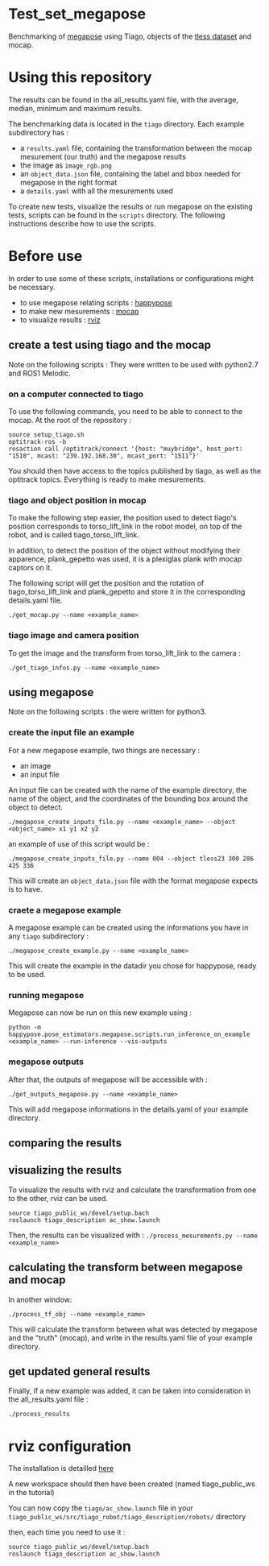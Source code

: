 # Test_set_megapose

Benchmarking of [megapose](https://github.com/agimus-project/happypose) using Tiago, objects of the [tless dataset](http://cmp.felk.cvut.cz/t-less/v) and mocap.

# Using this repository

The results can be found in the all_results.yaml file, with the average, median, minimum and maximum results.

The benchmarking data is located in the `tiago` directory. Each example subdirectory has :
- a `results.yaml` file, containing the transformation between the mocap mesurement (our truth) and the megapose results
- the image as `image_rgb.png`
- an `object_data.json` file, containing the label and bbox needed for megapose in the right format
- a `details.yaml` with all the mesurements used

To create new tests, visualize the results or run megapose on the existing tests, scripts can be found in the `scripts` directory.
The following instructions describe how to use the scripts.

# Before use

In order to use some of these scripts, installations or configurations might be necessary.
- to use megapose relating scripts : [happypose](https://github.com/agimus-project/happypose)
- to make new mesurements :  [mocap](https://wiki.laas.fr/robots/PR2/Mocap)
- to visualize results : [rviz](#rviz-configuration)

## create a test using tiago and the mocap

Note on the following scripts : They were written to be used with python2.7 and ROS1 Melodic.

### on a computer connected to tiago

To use the following commands, you need to be able to connect to the mocap.
At the root of the repository :
```
source setup_tiago.sh
optitrack-ros -b
rosaction call /optitrack/connect '{host: "muybridge", host_port: "1510", mcast: "239.192.168.30", mcast_port: "1511"}'
```
You should then have access to the topics published by tiago, as well as the optitrack topics.
Everything is ready to make mesurements.

### tiago and object position in mocap

To make the following step easier, the position used to detect tiago's position corresponds to torso_lift_link in the robot model, on top of the robot, and is called tiago_torso_lift_link.

In addition, to detect the position of the object without modifying their apparence, plank_gepetto was used, it is a plexiglas plank with mocap captors on it.

The following script will get the position and the rotation of tiago_torso_lift_link and plank_gepetto and store it in the corresponding details.yaml file.

`./get_mocap.py --name <example_name>`

### tiago image and camera position

To get the image and the transform from torso_lift_link to the camera :

`./get_tiago_infos.py --name <example_name>`

## using megapose

Note on the following scripts : the were written for python3.

### create the input file an example

For a new megapose example, two things are necessary :
- an image
- an input file

An input file can be created with the name of the example directory, the name of the object, and the coordinates of the bounding box around the object to detect.

`./megapose_create_inputs_file.py --name <example_name> --object <object_name> x1 y1 x2 y2`

an example of use of this script would be :

`./megapose_create_inputs_file.py --name 004 --object tless23 300 286 425 336`

This will create an `object_data.json` file with the format megapose expects is to have.

### craete a megapose example

A megapose example can be created using the informations you have in any `tiago` subdirectory :

`./megapose_create_example.py --name <example_name>`

This will create the example in the datadir you chose for happypose, ready to be used.

### running megapose

Megapose can now be run on this new example using :

`python -m happypose.pose_estimators.megapose.scripts.run_inference_on_example <example_name> --run-inference --vis-outputs`

### megapose outputs
  
After that, the outputs of megapose will be accessible with :

`./get_outputs_megapose.py --name <example_name>`

This will add megapose informations in the details.yaml of your example directory.
  

## comparing the results

## visualizing the results

To visualize the results with rviz and calculate the transformation from one to the other, rviz can be used.
```
source tiago_public_ws/devel/setup.bach
roslaunch tiago_description ac_show.launch
```
Then, the results can be visualized with :
`./process_mesurements.py --name <example_name>`

## calculating the transform between megapose and mocap

In another window:

`./process_tf_obj --name <example_name>`

This will calculate the transform between what was detected by megapose and the "truth" (mocap), and write in the results.yaml file of your example directory.

## get updated general results

Finally, if a new example was added, it can be taken into consideration in the all_results.yaml file :

`./process_results`

# rviz configuration

The installation is detailled [here](http://wiki.ros.org/Robots/TIAGo/Tutorials/Installation/InstallUbuntuAndROS)

A new workspace should then have been created (named tiago_public_ws in the tutorial)

You can now copy the `tiago/ac_show.launch` file in your `tiago_public_ws/src/tiago_robot/tiago_description/robots/` directory

then, each time you need to use it :
```
source tiago_public_ws/devel/setup.bach
roslaunch tiago_description ac_show.launch
```
